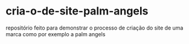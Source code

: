 # cria-o-de-site-palm-angels
repositório feito para demonstrar o processo de criação do site de uma marca como por exemplo a palm angels
